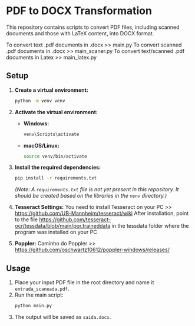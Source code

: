 # PDF to DOCX Transformation

This repository contains scripts to convert PDF files, including scanned documents and those with LaTeX content, into DOCX format.

To convert text .pdf documents in .docx >> main.py
To convert scanned .pdf documents in .docx >> main_scaner.py
To convert text/scanned .pdf documents in Latex >> main_latex.py

## Setup

1.  **Create a virtual environment:**
    ```bash
    python -m venv venv
    ```
2.  **Activate the virtual environment:**
    -   **Windows:**
        ```bash
        venv\Scripts\activate
        ```
    -   **macOS/Linux:**
        ```bash
        source venv/bin/activate
        ```
3.  **Install the required dependencies:**
    ```bash
    pip install -r requirements.txt
    ```
    *(Note: A `requirements.txt` file is not yet present in this repository. It should be created based on the libraries in the `venv` directory.)*

4.  **Tesseract Settings:**
      You need to install Tesseract on your PC >> https://github.com/UB-Mannheim/tesseract/wiki
      After installation, point to the file https://github.com/tesseract-ocr/tessdata/blob/main/por.traineddata in the tessdata folder where the program was installed on your PC
     
5.  **Poppler:**
      Caminho do Poppler >> https://github.com/oschwartz10612/poppler-windows/releases/


## Usage

1.  Place your input PDF file in the root directory and name it `entrada_scaneada.pdf`.
2.  Run the main script:
    ```bash
    python main.py
    ```
3.  The output will be saved as `saida.docx`.
